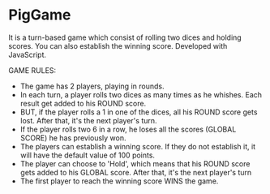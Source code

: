 # PigGame
It is a turn-based game which consist of rolling two dices and holding scores. You can also establish the winning score. Developed with JavaScript.

GAME RULES:

- The game has 2 players, playing in rounds.
- In each turn, a player rolls two dices as many times as he whishes. Each result get added to his ROUND score.
- BUT, if the player rolls a 1 in one of the dices, all his ROUND score gets lost. After that, it's the next player's turn.
- If the player rolls two 6 in a row, he loses all the scores (GLOBAL SCORE) he has previously won.
- The players can establish a winning score. If they do not establish it, it will have the default value of 100 points.
- The player can choose to 'Hold', which means that his ROUND score gets added to his GLOBAL score. After that, it's the next player's turn
- The first player to reach the winning score WINS the game.

